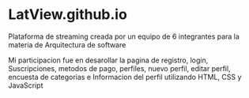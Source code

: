 # LatView.github.io

Plataforma de streaming creada por un equipo de 6 integrantes para la materia de Arquitectura de software

Mi participacion fue en desarollar la pagina de registro, login, Suscripciones, metodos de pago, perfiles, nuevo perfil, editar perfil, encuesta de categorias e Informacion del perfil utilizando HTML, CSS y JavaScript
